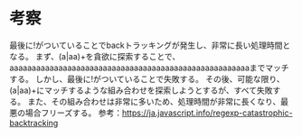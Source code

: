 # 考察
最後に!がついていることでbackトラッキングが発生し、非常に長い処理時間となる。
まず、(a|aa)+を貪欲に探索することで、aaaaaaaaaaaaaaaaaaaaaaaaaaaaaaaaaaaaaaaaaaaaaaaaaaaaaaまでマッチする。
しかし、最後に!がついていることで失敗する。
その後、可能な限り、(a|aa)+にマッチするような組み合わせを探索しようとするが、すべて失敗する。
また、その組み合わせは非常に多いため、処理時間が非常に長くなり、最悪の場合フリーズする。
参考：https://ja.javascript.info/regexp-catastrophic-backtracking